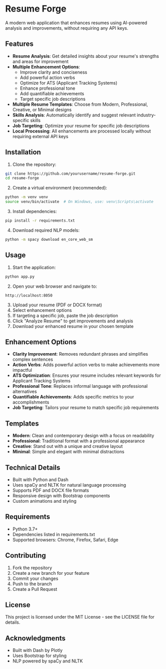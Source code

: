 # Resume Forge

A modern web application that enhances resumes using AI-powered analysis and improvements, without requiring any API keys.

## Features

- **Resume Analysis**: Get detailed insights about your resume's strengths and areas for improvement
- **Multiple Enhancement Options**:
  - Improve clarity and conciseness
  - Add powerful action verbs
  - Optimize for ATS (Applicant Tracking Systems)
  - Enhance professional tone
  - Add quantifiable achievements
  - Target specific job descriptions
- **Multiple Resume Templates**: Choose from Modern, Professional, Creative, or Minimal designs
- **Skills Analysis**: Automatically identify and suggest relevant industry-specific skills
- **Job Targeting**: Optimize your resume for specific job descriptions
- **Local Processing**: All enhancements are processed locally without requiring external API keys

## Installation

1. Clone the repository:
```bash
git clone https://github.com/yourusername/resume-forge.git
cd resume-forge
```

2. Create a virtual environment (recommended):
```bash
python -m venv venv
source venv/bin/activate  # On Windows, use: venv\Scripts\activate
```

3. Install dependencies:
```bash
pip install -r requirements.txt
```

4. Download required NLP models:
```bash
python -m spacy download en_core_web_sm
```

## Usage

1. Start the application:
```bash
python app.py
```

2. Open your web browser and navigate to:
```
http://localhost:8050
```

3. Upload your resume (PDF or DOCX format)
4. Select enhancement options
5. If targeting a specific job, paste the job description
6. Click "Analyze Resume" to get improvements and analysis
7. Download your enhanced resume in your chosen template

## Enhancement Options

- **Clarity Improvement**: Removes redundant phrases and simplifies complex sentences
- **Action Verbs**: Adds powerful action verbs to make achievements more impactful
- **ATS Optimization**: Ensures your resume includes relevant keywords for Applicant Tracking Systems
- **Professional Tone**: Replaces informal language with professional alternatives
- **Quantifiable Achievements**: Adds specific metrics to your accomplishments
- **Job Targeting**: Tailors your resume to match specific job requirements

## Templates

- **Modern**: Clean and contemporary design with a focus on readability
- **Professional**: Traditional format with a professional appearance
- **Creative**: Stand out with a unique and creative layout
- **Minimal**: Simple and elegant with minimal distractions

## Technical Details

- Built with Python and Dash
- Uses spaCy and NLTK for natural language processing
- Supports PDF and DOCX file formats
- Responsive design with Bootstrap components
- Custom animations and styling

## Requirements

- Python 3.7+
- Dependencies listed in requirements.txt
- Supported browsers: Chrome, Firefox, Safari, Edge

## Contributing

1. Fork the repository
2. Create a new branch for your feature
3. Commit your changes
4. Push to the branch
5. Create a Pull Request

## License

This project is licensed under the MIT License - see the LICENSE file for details.

## Acknowledgments

- Built with Dash by Plotly
- Uses Bootstrap for styling
- NLP powered by spaCy and NLTK 
